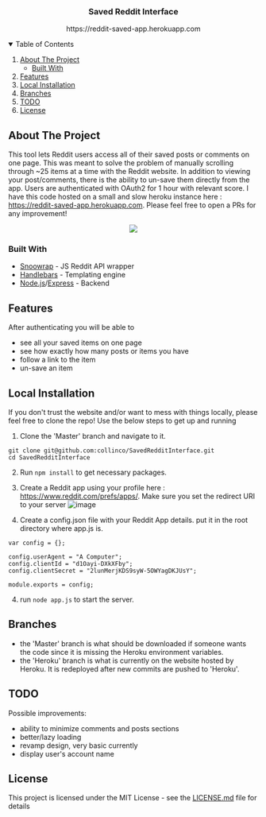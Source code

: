 <!-- PROJECT LOGO -->
<br />
<p align="center">
  <h3 align="center">Saved Reddit Interface</h3>
  <p align="center">https://reddit-saved-app.herokuapp.com</p>
</p>

<!-- TABLE OF CONTENTS -->
<details open="open">
  <summary>Table of Contents</summary>
  <ol>
    <li>
      <a href="#about-the-project">About The Project</a>
      <ul>
        <li><a href="#built-with">Built With</a></li>
      </ul>
    </li>
    <li><a href="#features">Features</a></li>
    <li><a href="#local-installation">Local Installation</a></li>
    <li><a href="#branches">Branches</a></li>
    <li><a href="#todo">TODO</a></li>
    <li><a href="#license">License</a></li>
  </ol>
</details>


<!-- ABOUT THE PROJECT -->
## About The Project
This tool lets Reddit users access all of their saved posts or comments on one page. This was meant to solve the problem of manually scrolling through ~25 items at a time with the Reddit website. In addition to viewing your post/comments, there is the ability to un-save them directly from the app. Users are authenticated with OAuth2 for 1 hour with relevant score.  I have this code hosted on a small and slow heroku instance here : https://reddit-saved-app.herokuapp.com. Please feel free to open a PRs for any improvement!

<p align="center">
  <img src="https://user-images.githubusercontent.com/13059208/115659013-849a5880-a2ff-11eb-8788-f347a8c63aa9.png">
</p>

### Built With

* [Snoowrap](https://github.com/not-an-aardvark/snoowrap) - JS Reddit API wrapper
* [Handlebars](https://handlebarsjs.com/) - Templating engine
* [Node.js](https://nodejs.org/en/)/[Express](http://expressjs.com/) - Backend

<!-- Features -->
## Features
After authenticating you will be able to 
- see all your saved items on one page
- see how exactly how many posts or items you have
- follow a link to the item
- un-save an item 

<!-- Local Installation -->
## Local Installation
If you don't trust the website and/or want to mess with things locally, please feel free to clone the repo! Use the below steps to get up and running

1. Clone the 'Master' branch and navigate to it.

```
git clone git@github.com:collinco/SavedRedditInterface.git
cd SavedRedditInterface
```
2. Run `npm install` to get necessary packages.

3. Create a Reddit app using your profile here : https://www.reddit.com/prefs/apps/. Make sure you set the redirect URI to your server
![image](https://user-images.githubusercontent.com/13059208/115661814-a7c70700-a303-11eb-8806-ab8848397033.png)

4. Create a config.json file with your Reddit App details. put it in the root directory where app.js is.

```
var config = {};

config.userAgent = "A Computer";
config.clientId = "d1Oayi-DXkXFby";
config.clientSecret = "2lunMerjKDS9syW-5OWYagDKJUsY";

module.exports = config;
```

4. run `node app.js` to start the server.

<!-- Branches -->
## Branches

- the 'Master' branch is what should be downloaded if someone wants the code since it is missing the Heroku environment variables.
- the 'Heroku' branch is what is currently on the website hosted by Heroku. It is redeployed after new commits are pushed to 'Heroku'.

<!-- //TODO -->
## TODO

Possible improvements:
- ability to minimize comments and posts sections
- better/lazy loading
- revamp design, very basic currently
- display user's account name

## License

This project is licensed under the MIT License - see the [LICENSE.md](LICENSE.md) file for details
